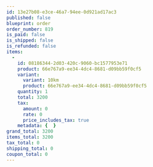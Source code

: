 ```yaml
---
id: 13e27b08-e3ce-46a7-94ee-0d921ad17ac3
published: false
blueprint: order
order_number: 819
is_paid: false
is_shipped: false
is_refunded: false
items:
  -
    id: 08186344-2d03-420c-9060-bc1577953e71
    product: 66e767a9-ee34-4dc4-8681-d09bb59f0cf5
    variant:
      variant: 10km
      product: 66e767a9-ee34-4dc4-8681-d09bb59f0cf5
    quantity: 1
    total: 3200
    tax:
      amount: 0
      rate: 0
      price_includes_tax: true
    metadata: {  }
grand_total: 3200
items_total: 3200
tax_total: 0
shipping_total: 0
coupon_total: 0
---
```

